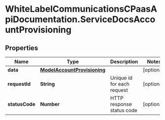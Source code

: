 # WhiteLabelCommunicationsCPaasApiDocumentation.ServiceDocsAccountProvisioning

## Properties

Name | Type | Description | Notes
------------ | ------------- | ------------- | -------------
**data** | [**ModelAccountProvisioning**](ModelAccountProvisioning.md) |  | [optional] 
**requestId** | **String** | Unique id for each request | [optional] 
**statusCode** | **Number** | HTTP response status code | [optional] 


